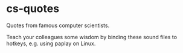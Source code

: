 # cs-quotes
Quotes from famous computer scientists.

Teach your colleagues some wisdom by binding these sound files to hotkeys, e.g. using paplay on Linux.

